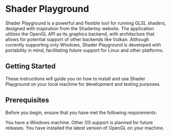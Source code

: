 # Shader Playground
Shader Playground is a powerful and flexible tool for running GLSL shaders, designed with inspiration from the Shadertoy website. The application utilizes the OpenGL API as its graphics backend, with architecture that allows for potential support of other backends like Vulkan. Although currently supporting only Windows, Shader Playground is developed with portability in mind, facilitating future support for Linux and other platforms.

## Getting Started
These instructions will guide you on how to install and use Shader Playground on your local machine for development and testing purposes.

## Prerequisites
Before you begin, ensure that you have met the following requirements:

You have a Windows machine. Other OS support is planned for future releases.
You have installed the latest version of OpenGL on your machine.
